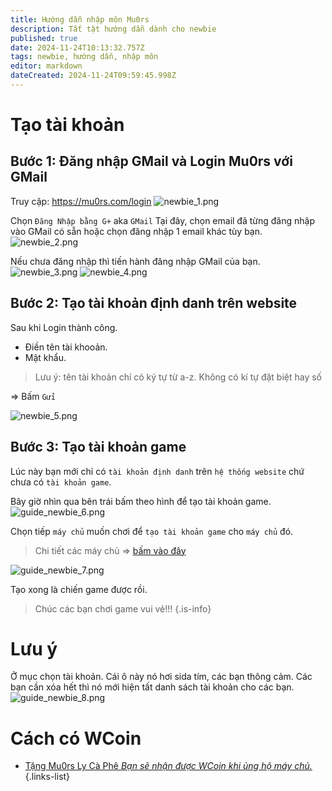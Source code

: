 ```yaml
---
title: Hướng dẫn nhập môn Mu0rs
description: Tất tật hướng dẫn dành cho newbie
published: true
date: 2024-11-24T10:13:32.757Z
tags: newbie, hướng dẫn, nhập môn
editor: markdown
dateCreated: 2024-11-24T09:59:45.998Z
---
```


# Tạo tài khoản

## Bước 1: Đăng nhập GMail và Login Mu0rs với GMail

Truy cập: https://mu0rs.com/login
![newbie_1.png](/assets/guide/guide_newbie_0.png)

Chọn `Đăng Nhập bằng G+` aka `GMail`
Tại đây, chọn email đã từng đăng nhập vào GMail có sẵn hoặc chọn đăng nhập 1 email khác tùy bạn.
![newbie_2.png](/assets/guide/guide_newbie_2.png)

Nếu chưa đăng nhập thì tiến hành đăng nhập GMail của bạn.
![newbie_3.png](/assets/guide/guide_newbie_3.png)
![newbie_4.png](/assets/guide/guide_newbie_4.png)

## Bước 2: Tạo tài khoản định danh trên website

Sau khi Login thành công.

- Điền tên tài khooản.
- Mật khẩu.
> Lưu ý: tên tài khoản chỉ có ký tự từ a-z. Không có kí tự đặt biệt hay số

=> Bấm `Gửi`

![newbie_5.png](/assets/guide/guide_newbie_5.png)

## Bước 3: Tạo tài khoản game

Lúc này bạn mới chỉ có `tài khoản định danh` trên `hệ thống website` chứ chưa có `tài khoản game`.

Bây giờ nhìn qua bên trái bấm theo hình để tạo tài khoản game.
![guide_newbie_6.png](/assets/guide/guide_newbie_6.png)

Chọn tiếp `máy chủ` muốn chơi để `tạo tài khoản game` cho `máy chủ` đó.

> Chi tiết các máy chủ => [bấm vào đây](https://wiki.mu0rs.com/vi/server)

![guide_newbie_7.png](/assets/guide/guide_newbie_7.png)

Tạo xong là chiến game được rồi. 

> Chúc các bạn chơi game vui vẻ!!!
{.is-info}

# Lưu ý

Ở mục chọn tài khoản. Cái ô này nó hơi sida tím, các bạn thông cảm.
Các bạn cần xóa hết thì nó mới hiện tất danh sách tài khoản cho các bạn.
![guide_newbie_8.png](/assets/guide/guide_newbie_8.png)

# Cách có WCoin
- [Tặng Mu0rs Ly Cà Phê *Bạn sẽ nhận được WCoin khi ủng hộ máy chủ.*](https://mu0rs.com/ung-ho-mu-ko-reset)
{.links-list}